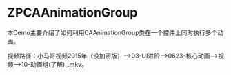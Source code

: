 # ZPCAAnimationGroup
本Demo主要介绍了如何利用CAAnimationGroup类在一个控件上同时执行多个动画。

视频路径：小马哥视频2015年（没加密版）——>03-UI进阶——>0623-核心动画——>视频——>10-动画组(了解)_.mkv。
